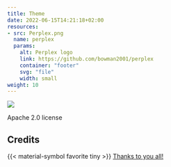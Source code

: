 ```yaml
---
title: Theme
date: 2022-06-15T14:21:18+02:00
resources:
- src: Perplex.png
  name: perplex
  params:
    alt: Perplex logo
    link: https://github.com/bowman2001/perplex
    container: "footer"
    svg: "file"
    width: small
weight: 10
---
```


![](perplex)

Apache 2.0 license

## Credits
{{< material-symbol favorite tiny >}} [Thanks to you all!](/doc/intro/credits)